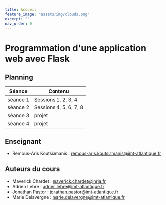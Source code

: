 ```yaml
---
title: Accueil
feature_image: "assets/img/clouds.png"
excerpt: ""
nav_order: 0
---
```


# Programmation d'une application web avec Flask

<!-- **Soutenances en B218 !** -->

## Planning

| Séance   | Contenu                |
|----------|------------------------|
| séance 1 | Sessions 1, 2, 3, 4    |
| séance 2 | Sessions 4, 5, 6, 7, 8 |
| séance 3 | projet                 |
| séance 4 | projet                 |

## Enseignant

- Remous-Aris Koutsiamanis : remous-aris.koutsiamanis@imt-atlantique.fr

## Auteurs du cours

- Maverick Chardet : maverick.chardet@inria.fr
- Adrien Lebre : adrien.lebre@imt-atlantique.fr
- Jonathan Pastor : jonathan.pastor@imt-atlantique.fr
- Marie Delavergne : marie.delavergne@imt-atlantique.fr
